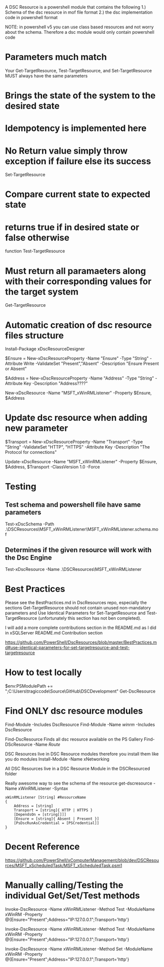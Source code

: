 A DSC Resource is a powershell module that contains the following
1.) Schema of the dsc resource in mof file format
2.) the dsc implementation code in powershell format

NOTE: in powershell v5 you can use class based resources and not worry about the schema.  Therefore a dsc module would only contain powershell code


# Parameters much match
Your Get-TargetResource, Test-TargetResource, and Set-TargetResource MUST always
have the same parameters


# Brings the state of the system to the desired state
# Idempotency is implemented here
# No Return value simply throw exception if failure else its success
Set-TargetResource


# Compare current state to expected state
# returns true if in desired state or false otherwise
function Test-TargetResource

# Must return all paramaeters along with their corresponding values for the target system
Get-TargetResource



# Automatic creation of dsc resource files structure
Install-Package xDscResourceDesigner

$Ensure = New-xDscResourceProperty -Name "Ensure" -Type "String" -Attribute Write -ValidateSet "Present","Absent" -Description "Ensure Present or Absent"

$Address = New-xDscResourceProperty -Name "Address" -Type "String" -Attribute Key -Description "Address????"

New-xDscResource -Name "MSFT_xWinRMListener" -Property $Ensure, $Address

# Update dsc resource when adding new parameter
$Transport = New-xDscResourceProperty -Name "Transport" -Type "String" -ValidateSet "HTTP", "HTTPS" -Attribute Key -Description "The Protocol for connections"

Update-xDscResource -Name "MSFT_xWinRMListener" -Property $Ensure, $Address, $Transport -ClassVersion 1.0 -Force


# Testing
## Test schema and powershell file have same parameters
Test-xDscSchema -Path .\DSCResources\MSFT_xWinRMListener\MSFT_xWinRMListener.schema.mof

## Determines if the given resource will work with the Dsc Engine
Test-xDscResource -Name .\DSCResources\MSFT_xWinRMListener





# Best Practices
Please see the BestPractices.md in DscResources repo, especially the sections Get-TargetResource should not contain unused non-mandatory parameters and Use Identical Parameters for Set-TargetResource and Test-TargetResource (unfortunately this section has not ben completed).

I will add a more complete contributions section in the README.md as I did in xSQLServer README.md Contribution section

https://github.com/PowerShell/DscResources/blob/master/BestPractices.md#use-identical-parameters-for-set-targetresource-and-test-targetresource


# How to test locally
$env:PSModulePath += ";C:\Users\tragiccode\Source\GitHub\DSCDevelopment"
Get-DscResource


# Find ONLY dsc resource modules
Find-Module -Includes DscResource
Find-Module -Name *winrm* -Includes DscResource

Find-DscResource Finds all dsc reosurce available on the PS Gallery
Find-DScResource -Name *Route*

DSC Resources live in DSC Resource modules therefore you install them like you do modules
Install-Module -Name xNetworking

All DSC Resources live in a DSC Resource Module in the DSCResourced folder


Really awesome way to see the schema of the resource
get-dscresource -Name xWinRMListener -Syntax
```
xWinRMListener [String] #ResourceName       
{                                           
    Address = [string]                      
    Transport = [string]{ HTTP | HTTPS }    
    [DependsOn = [string[]]]                
    [Ensure = [string]{ Absent | Present }] 
    [PsDscRunAsCredential = [PSCredential]] 
}                                           
```



# Decent Reference
https://github.com/PowerShell/xComputerManagement/blob/dev/DSCResources/MSFT_xScheduledTask/MSFT_xScheduledTask.psm1


# Manually calling/Testing the individual Get/Set/Test methods
Invoke-DscResource -Name xWinRMListener -Method Test -ModuleName xWinRM -Property @{Ensure="Present";Address="IP:127.0.0.1";Transport='http'}

Invoke-DscResource -Name xWinRMListener -Method Test -ModuleName xWinRM -Property @{Ensure="Present";Address="IP:127.0.0.1";Transport='http'}


Invoke-DscResource -Name xWinRMListener -Method Set -ModuleName xWinRM -Property @{Ensure="Present";Address="IP:127.0.0.1";Transport='http'}